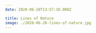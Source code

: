 ```yaml
---
date: 2020-06-28T13:57:10.000Z

title: Lines of Nature
image: ./2020-06-28-lines-of-nature.jpg
---
```

